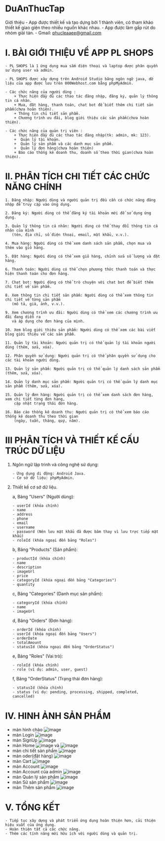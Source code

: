 # DuAnThucTap
Giới thiệu
    - App được thiết kế và tạo dựng bởi 1 thành viên, có tham khảo thiết kế giao giện theo nhiều nguồn khác nhau.
    - App được làm gấp rút do nhóm giải tán.
    - Gmail: phucleaaee@gmail.com
  
# I. BÀI GIỚI THIỆU VỀ APP PL SHOPS
    - PL SHOPS là 1 ứng dụng mua sắm điện thoại và laptop được phân quyền sử dụng user và admin.
    
    - PL SHOPS được xây dựng trên Android Studio băng ngôn ngữ java, dữ liệu của app được lưu trên 000Webhost.com bằng phpMyAdmin.
    
    - Các chức năng của người dùng :
        + Thực hiện đầy đủ các thao tác đăng nhập, đăng ký, quản lý thông tin cá nhân.
        + Mua, đặt hàng, thanh toán, chat bot để biết thêm chi tiết sản phẩm(chưa hoàn thiện).
        + Thông tin chi tiết sản phẩm.
        + Chương trình ưu đãi, blog giới thiệu các sản phẩm(chưa hoàn thiện).
          
    - Các chức năng của quản trị viên :
        + Thực hiện đầy đủ các thao tác đăng nhập(tk: admin, mk: 123). 
        +  Quản lý tài khoản.
        +  Quản lý sản phẩm và các danh mục sản phẩm.
        +  Quản lý đơn hàng(chưa hoàn thiện)
        + Báo cáo thống kê doanh thu, doanh số theo thời gian(chưa hoàn thiện).
      
# II. PHÂN TÍCH CHI TIẾT CÁC CHỨC NĂNG CHÍNH
    1. Đăng nhập: Người dùng và người quản trị đều cần có chức năng đăng nhập để truy cập vào ứng dụng.   
    
    2. Đăng ký: Người dùng có thể đăng ký tài khoản mới để sử dụng ứng dụng.
    
    3. Quản lý thông tin cá nhân: Người dùng có thể thay đổi thông tin cá nhân của mình
       (tên, địa chỉ, số điện thoại, email, mật khẩu, v.v.).
    
    4. Mua hàng: Người dùng có thể xem danh sách sản phẩm, chọn mua và thêm vào giỏ hàng.
    
    5. Đặt hàng: Người dùng có thể xem giỏ hàng, chỉnh sửa số lượng và đặt hàng.
    
    6. Thanh toán: Người dùng có thể chọn phương thức thanh toán và thực hiện thanh toán cho đơn hàng.
    
    7. Chat bot: Người dùng có thể trò chuyện với chat bot để biết thêm chi tiết về sản phẩm.
    
    8. Xem thông tin chi tiết sản phẩm: Người dùng có thể xem thông tin chi tiết về từng sản phẩm
       (mô tả, giá, ảnh, v.v.).
    
    9. Xem chương trình ưu đãi: Người dùng có thể xem các chương trình ưu đãi đang diễn ra
       và áp dụng cho đơn hàng của mình.
    
    10. Xem blog giới thiệu sản phẩm: Người dùng có thể xem các bài viết blog giới thiệu về các sản phẩm.
    
    11. Quản lý tài khoản: Người quản trị có thể quản lý tài khoản người dùng (thêm, sửa, xóa).
    
    12. Phân quyền sử dụng: Người quản trị có thể phân quyền sử dụng cho các tài khoản người dùng.
    
    13. Quản lý sản phẩm: Người quản trị có thể quản lý danh sách sản phẩm (thêm, sửa, xóa).
    
    14. Quản lý danh mục sản phẩm: Người quản trị có thể quản lý danh mục sản phẩm (thêm, sửa, xóa).
    
    15. Quản lý đơn hàng: Người quản trị có thể xem danh sách đơn hàng, xem chi tiết từng đơn hàng,
        cập nhật trạng thái đơn hàng.
    
    16. Báo cáo thống kê doanh thu: Người quản trị có thể xem báo cáo thống kê doanh thu theo thời gian
        (ngày, tuần, tháng, quý, năm).
# III PHÂN TÍCH VÀ THIẾT KẾ CẤU TRÚC DỮ LIỆU
 1. Ngôn ngữ lập trình và công nghệ sử dụng:
    
        - Ứng dụng di động: Android Java.
        - Cơ sở dữ liệu: phpMyAdmin.
 
 3. Thiết kế cơ sở dữ liệu.
    
    a, Bảng "Users" (Người dùng):
    
        - userId (khóa chính)
        - name
        - address
        - phone
        - email
        - username
        - password (Nên lưu mật khẩu đã được băm thay vì lưu trực tiếp mật khẩu)
        - roleId (khóa ngoại đến bảng "Roles")
    
     b, Bảng "Products" (Sản phẩm):
    
        - productId (khóa chính)
        - name
        - description
        - imageUrl
        - price
        - categoryId (khóa ngoại đến bảng "Categories")
        - quantity
    
     c, Bảng "Categories" (Danh mục sản phẩm):
    
        - categoryId (khóa chính)
        - name
        - imageUrl
    
     d, Bảng "Orders" (Đơn hàng):
    
        - orderId (khóa chính)
        - userId (khóa ngoại đến bảng "Users")
        - orderDate
        - totalAmount
        - statusId (khóa ngoại đến bảng "OrderStatus")
    
     e, Bảng "Roles" (Vai trò):
    
        - roleId (khóa chính)
        - role (ví dụ: admin, user, guest)
    
     f, Bảng "OrderStatus" (Trạng thái đơn hàng):
    
        - statusId (khóa chính)
        - status (ví dụ: pending, processing, shipped, completed, cancelled)
    
# IV. HINH ẢNH SẢN PHẨM
 - màn hình chào ![image](https://github.com/phuclhdrake/DuAnThucTap/assets/105592184/8d398e93-c47c-40ac-8d1f-37ed19fc04dc)
 - màn Login ![image](https://github.com/phuclhdrake/DuAnThucTap/assets/105592184/48a05ebd-e74b-46fc-8a11-755928432be8)
 - màn SignUp ![image](https://github.com/phuclhdrake/DuAnThucTap/assets/105592184/929437cb-1a1c-4729-8c64-2abc83416425)
 - màn Home ![image](https://github.com/phuclhdrake/DuAnThucTap/assets/105592184/572dce94-658a-4cee-99d3-a0c9ad34612a) và ![image](https://github.com/phuclhdrake/DuAnThucTap/assets/105592184/636334b0-8fb9-4a00-bdce-c2d065cfa8bf)
 - màn chi tiết sản phẩm ![image](https://github.com/phuclhdrake/DuAnThucTap/assets/105592184/7e7a61fa-f769-45f7-b99d-b894e8a7ea2a)
 - màn oder(đặt hàng) ![image](https://github.com/phuclhdrake/DuAnThucTap/assets/105592184/2f6ab8f7-c3a8-4295-89f3-981eb4bd8047)
 - màn Cart ![image](https://github.com/phuclhdrake/DuAnThucTap/assets/105592184/09510350-1395-4c6f-881c-b845b3712c77)
 - màn Account ![image](https://github.com/phuclhdrake/DuAnThucTap/assets/105592184/a862089a-fdda-4236-98fa-898cd4008df3)
 - màn Account của admin ![image](https://github.com/phuclhdrake/DuAnThucTap/assets/105592184/9d238dd4-47dc-4247-8c5d-c68862d7abec)
 - màn Quản lý sản phẩm ![image](https://github.com/phuclhdrake/DuAnThucTap/assets/105592184/d3375420-adeb-4ff4-949d-27da25523e87)
 - màn Sử sản phẩm ![image](https://github.com/phuclhdrake/DuAnThucTap/assets/105592184/4491bed1-7bef-46dc-9f8f-c348446aa2df)
 - màn Thêm sản phẩm ![image](https://github.com/phuclhdrake/DuAnThucTap/assets/105592184/394cc9b8-7f04-41b3-b09f-7956163e2d38)

# V. TỔNG KẾT
    - Tiếp tục xây dựng và phát triển ứng dụng hoàn thiện hơn, cải thiện hiệu xuất của ứng dụng.
    - Hoàn thiện tất cả các chức năng.
    - Thêm các tính năng mới hữu ích với người dùng và quản trị.
       
